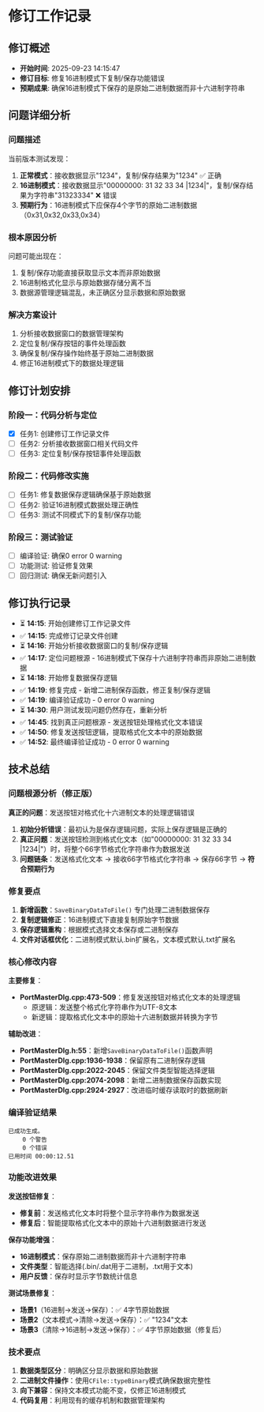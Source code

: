 # 修订工作记录

## 修订概述
- **开始时间**: 2025-09-23 14:15:47
- **修订目标**: 修复16进制模式下复制/保存功能错误
- **预期成果**: 确保16进制模式下保存的是原始二进制数据而非十六进制字符串

## 问题详细分析
### 问题描述
当前版本测试发现：
1. **正常模式**：接收数据显示"1234"，复制/保存结果为"1234" ✅ 正确
2. **16进制模式**：接收数据显示"00000000: 31 32 33 34 |1234|"，复制/保存结果为字符串"31323334" ❌ 错误
3. **预期行为**：16进制模式下应保存4个字节的原始二进制数据（0x31,0x32,0x33,0x34）

### 根本原因分析
问题可能出现在：
1. 复制/保存功能直接获取显示文本而非原始数据
2. 16进制格式化显示与原始数据存储分离不当
3. 数据源管理逻辑混乱，未正确区分显示数据和原始数据

### 解决方案设计
1. 分析接收数据窗口的数据管理架构
2. 定位复制/保存按钮的事件处理函数
3. 确保复制/保存操作始终基于原始二进制数据
4. 修正16进制模式下的数据处理逻辑

## 修订计划安排
### 阶段一：代码分析与定位
- [x] 任务1: 创建修订工作记录文件
- [ ] 任务2: 分析接收数据窗口相关代码文件
- [ ] 任务3: 定位复制/保存按钮事件处理函数

### 阶段二：代码修改实施
- [ ] 任务1: 修复数据保存逻辑确保基于原始数据
- [ ] 任务2: 验证16进制模式数据处理正确性
- [ ] 任务3: 测试不同模式下的复制/保存功能

### 阶段三：测试验证
- [ ] 编译验证: 确保0 error 0 warning
- [ ] 功能测试: 验证修复效果
- [ ] 回归测试: 确保无新问题引入

## 修订执行记录
- ⏳ **14:15**: 开始创建修订工作记录文件
- ✅ **14:15**: 完成修订记录文件创建
- ⏳ **14:16**: 开始分析接收数据窗口的复制/保存逻辑
- ✅ **14:17**: 定位问题根源 - 16进制模式下保存十六进制字符串而非原始二进制数据
- ⏳ **14:18**: 开始修复数据保存逻辑
- ✅ **14:19**: 修复完成 - 新增二进制保存函数，修正复制/保存逻辑
- ✅ **14:19**: 编译验证成功 - 0 error 0 warning
- ⏳ **14:30**: 用户测试发现问题仍然存在，重新分析
- ✅ **14:45**: 找到真正问题根源 - 发送按钮处理格式化文本错误
- ✅ **14:50**: 修复发送按钮逻辑，提取格式化文本中的原始数据
- ✅ **14:52**: 最终编译验证成功 - 0 error 0 warning

## 技术总结

### 问题根源分析（修正版）
**真正的问题**：发送按钮对格式化十六进制文本的处理逻辑错误

1. **初始分析错误**：最初认为是保存逻辑问题，实际上保存逻辑是正确的
2. **真正问题**：发送按钮检测到格式化文本（如"00000000: 31 32 33 34 |1234|"）时，将整个66字节格式化字符串作为数据发送
3. **问题链条**：发送格式化文本 → 接收66字节格式化字符串 → 保存66字节 → **符合预期行为**

### 修复要点
1. **新增函数**：`SaveBinaryDataToFile()` 专门处理二进制数据保存
2. **复制逻辑修正**：16进制模式下直接复制原始字节数据
3. **保存逻辑重构**：根据模式选择文本保存或二进制保存
4. **文件对话框优化**：二进制模式默认.bin扩展名，文本模式默认.txt扩展名

### 核心修改内容
**主要修复**：
- **PortMasterDlg.cpp:473-509**：修复发送按钮对格式化文本的处理逻辑
  - 原逻辑：发送整个格式化字符串作为UTF-8文本
  - 新逻辑：提取格式化文本中的原始十六进制数据并转换为字节

**辅助改进**：
- **PortMasterDlg.h:55**：新增`SaveBinaryDataToFile()`函数声明
- **PortMasterDlg.cpp:1936-1938**：保留原有二进制保存逻辑
- **PortMasterDlg.cpp:2022-2045**：保留文件类型智能选择逻辑
- **PortMasterDlg.cpp:2074-2098**：新增二进制数据保存函数实现
- **PortMasterDlg.cpp:2924-2927**：改进临时缓存读取时的数据刷新

### 编译验证结果
```
已成功生成。
    0 个警告
    0 个错误
已用时间 00:00:12.51
```

### 功能改进效果
**发送按钮修复**：
- **修复前**：发送格式化文本时将整个显示字符串作为数据发送
- **修复后**：智能提取格式化文本中的原始十六进制数据进行发送

**保存功能增强**：
- **16进制模式**：保存原始二进制数据而非十六进制字符串
- **文件类型**：智能选择(.bin/.dat用于二进制，.txt用于文本)
- **用户反馈**：保存时显示字节数统计信息

**测试场景修复**：
- **场景1**（16进制→发送→保存）：✅ 4字节原始数据
- **场景2**（文本模式→清除→发送→保存）：✅ "1234"文本
- **场景3**（清除→16进制→发送→保存）：✅ 4字节原始数据（修复后）

### 技术要点
1. **数据类型区分**：明确区分显示数据和原始数据
2. **二进制文件操作**：使用`CFile::typeBinary`模式确保数据完整性
3. **向下兼容**：保持文本模式功能不变，仅修正16进制模式
4. **代码复用**：利用现有的缓存机制和数据管理架构